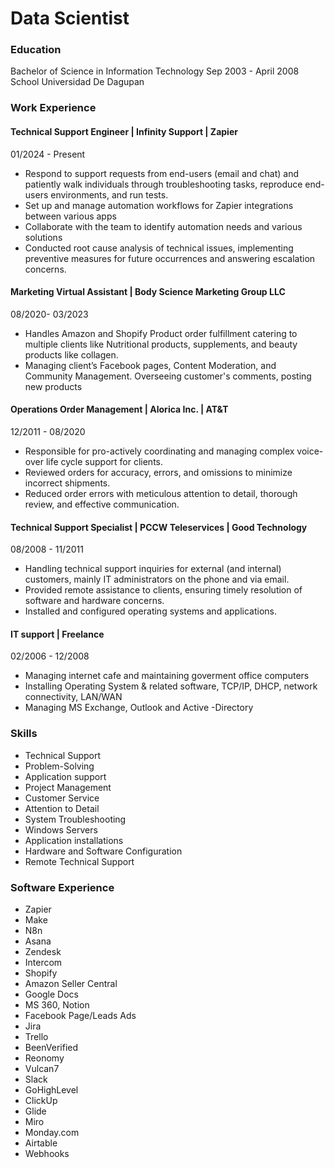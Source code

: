 # Data Scientist

### Education
Bachelor of Science in Information Technology  Sep 2003 - April  2008
School Universidad De Dagupan

### Work Experience

#### Technical Support Engineer | Infinity Support | Zapier
01/2024 - Present
- Respond to support requests from end-users (email and chat) and patiently walk individuals through troubleshooting tasks, reproduce end-users environments, and run tests.
- Set up and manage automation workflows for Zapier integrations between various apps
- Collaborate with the team to identify automation needs and various solutions
- Conducted root cause analysis of technical issues, implementing preventive measures for future occurrences and answering escalation concerns.

#### Marketing Virtual Assistant | Body Science Marketing Group LLC
08/2020- 03/2023
- Handles Amazon and Shopify Product order fulfillment catering to multiple clients like Nutritional products, supplements, and beauty products like collagen.
- Managing client’s Facebook pages, Content Moderation, and Community Management. Overseeing customer's comments, posting new products

#### Operations Order Management | Alorica Inc. | AT&T
12/2011 - 08/2020
- Responsible for pro-actively coordinating and managing complex voice-over life cycle support for clients.
- Reviewed orders for accuracy, errors, and omissions to minimize incorrect shipments.
- Reduced order errors with meticulous attention to detail, thorough review, and effective communication.

#### Technical Support Specialist | PCCW Teleservices | Good Technology
08/2008 - 11/2011
- Handling technical support inquiries for external (and internal) customers, mainly IT administrators on the phone and via email.
- Provided remote assistance to clients, ensuring timely resolution of software and hardware concerns.
- Installed and configured operating systems and applications.

#### IT support  | Freelance
02/2006 - 12/2008
- Managing internet cafe and maintaining goverment office computers
- Installing Operating System & related software, TCP/IP, DHCP, network connectivity, LAN/WAN
- Managing MS Exchange, Outlook and Active -Directory

### Skills
- Technical Support
- Problem-Solving
- Application support
- Project Management
- Customer Service
- Attention to Detail
- System Troubleshooting
- Windows Servers
- Application installations
- Hardware and Software Configuration
- Remote Technical Support

### Software Experience
- Zapier
- Make
- N8n
- Asana
- Zendesk
- Intercom
- Shopify
- Amazon Seller Central
- Google Docs
- MS 360, Notion
- Facebook Page/Leads Ads
- Jira
- Trello
- BeenVerified
- Reonomy
- Vulcan7
- Slack
- GoHighLevel
- ClickUp
- Glide
- Miro
- Monday.com
- Airtable
- Webhooks
